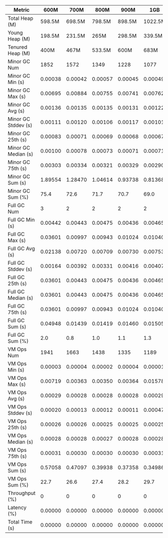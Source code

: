 | Metric | 600M | 700M | 800M | 900M | 1GB | 2GB | 4GB | 8GB |
|------|----|----|----|----|---|---|---|---|
| Total Heap (M) | 598.5M | 698.5M | 798.5M | 898.5M | 1022.5M | 2046.5M | 4094M | 8190M |
| Young Heap (M) | 198.5M | 231.5M | 265M | 298.5M | 339.5M | 681M | 1363M | 2728.5M |
| Tenured Heap (M) | 400M | 467M | 533.5M | 600M | 683M | 1365.5M | 2731M | 5461.5M |
| Minor GC Num | 1852 | 1572 | 1349 | 1228 | 1077 | 535 | 257 | 129 |
| Minor GC Min (s) | 0.00038 | 0.00042 | 0.00057 | 0.00045 | 0.00049 | 0.00054 | 0.00047 | 0.00040 |
| Minor GC Max (s) | 0.00695 | 0.00884 | 0.00755 | 0.00741 | 0.00762 | 0.00718 | 0.00695 | 0.00304 |
| Minor GC Avg (s) | 0.00136 | 0.00135 | 0.00135 | 0.00131 | 0.00122 | 0.00126 | 0.00127 | 0.00128 |
| Minor GC Stddev (s) | 0.00111 | 0.00120 | 0.00106 | 0.00117 | 0.00101 | 0.00101 | 0.00110 | 0.00100 |
| Minor GC 25th (s) | 0.00083 | 0.00071 | 0.00069 | 0.00068 | 0.00067 | 0.00068 | 0.00070 | 0.00075 |
| Minor GC Median (s) | 0.00100 | 0.00078 | 0.00073 | 0.00071 | 0.00071 | 0.00072 | 0.00074 | 0.00079 |
| Minor GC 75th (s) | 0.00303 | 0.00334 | 0.00321 | 0.00329 | 0.00290 | 0.00297 | 0.00302 | 0.00304 |
| Minor GC Sum (s) | 1.89554 | 1.28470 | 1.04614 | 0.93738 | 0.81368 | 0.40693 | 0.20525 | 0.10897 |
| Minor GC Sum (%) | 75.4 | 72.6 | 71.7 | 70.7 | 69.0 | 65.2 | 64.3 | 56.2 |
| Full GC Num | 3 | 2 | 2 | 2 | 2 | 2 | 2 | 2 |
| Full GC Min (s) | 0.00442 | 0.00443 | 0.00475 | 0.00436 | 0.00465 | 0.00521 | 0.00578 | 0.00529 |
| Full GC Max (s) | 0.03601 | 0.00997 | 0.00943 | 0.01024 | 0.01040 | 0.00969 | 0.01009 | 0.00973 |
| Full GC Avg (s) | 0.02138 | 0.00720 | 0.00709 | 0.00730 | 0.00753 | 0.00745 | 0.00793 | 0.00751 |
| Full GC Stddev (s) | 0.00164 | 0.00392 | 0.00331 | 0.00416 | 0.00407 | 0.00317 | 0.00305 | 0.00314 |
| Full GC 25th (s) | 0.03601 | 0.00443 | 0.00475 | 0.00436 | 0.00465 | 0.00521 | 0.00578 | 0.00529 |
| Full GC Median (s) | 0.03601 | 0.00443 | 0.00475 | 0.00436 | 0.00465 | 0.00521 | 0.00578 | 0.00529 |
| Full GC 75th (s) | 0.03601 | 0.00997 | 0.00943 | 0.01024 | 0.01040 | 0.00969 | 0.01009 | 0.00973 |
| Full GC Sum (s) | 0.04948 | 0.01439 | 0.01419 | 0.01460 | 0.01505 | 0.01489 | 0.01587 | 0.01502 |
| Full GC Sum (%) | 2.0 | 0.8 | 1.0 | 1.1 | 1.3 | 2.4 | 5.0 | 7.8 |
| VM Ops Num | 1941 | 1663 | 1438 | 1335 | 1189 | 655 | 369 | 247 |
| VM Ops Min (s) | 0.00003 | 0.00004 | 0.00002 | 0.00004 | 0.00001 | 0.00002 | 0.00003 | 0.00002 |
| VM Ops Max (s) | 0.00719 | 0.00363 | 0.00350 | 0.00364 | 0.01578 | 0.01473 | 0.00335 | 0.00666 |
| VM Ops Avg (s) | 0.00029 | 0.00028 | 0.00028 | 0.00028 | 0.00029 | 0.00031 | 0.00027 | 0.00028 |
| VM Ops Stddev (s) | 0.00020 | 0.00013 | 0.00012 | 0.00011 | 0.00047 | 0.00063 | 0.00019 | 0.00046 |
| VM Ops 25th (s) | 0.00026 | 0.00026 | 0.00025 | 0.00025 | 0.00025 | 0.00025 | 0.00024 | 0.00016 |
| VM Ops Median (s) | 0.00028 | 0.00028 | 0.00027 | 0.00028 | 0.00028 | 0.00028 | 0.00027 | 0.00027 |
| VM Ops 75th (s) | 0.00031 | 0.00030 | 0.00030 | 0.00030 | 0.00031 | 0.00031 | 0.00031 | 0.00031 |
| VM Ops Sum (s) | 0.57058 | 0.47097 | 0.39938 | 0.37358 | 0.34986 | 0.20254 | 0.09804 | 0.06978 |
| VM Ops Sum (%) | 22.7 | 26.6 | 27.4 | 28.2 | 29.7 | 32.4 | 30.7 | 36.0 |
| Throughput (%) | 0 | 0 | 0 | 0 | 0 | 0 | 0 | 0 |
| Latency (%) | 0.00000 | 0.00000 | 0.00000 | 0.00000 | 0.00000 | 0.00000 | 0.00000 | 0.00000 |
| Total Time (s) | 0.00000 | 0.00000 | 0.00000 | 0.00000 | 0.00000 | 0.00000 | 0.00000 | 0.00000 |
